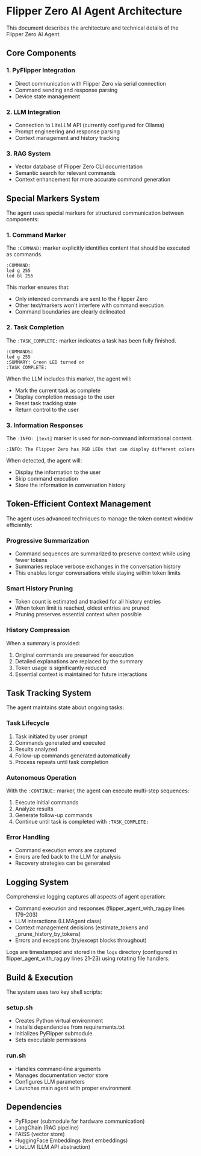 # Flipper Zero AI Agent Architecture

This document describes the architecture and technical details of the Flipper Zero AI Agent.

## Core Components

### 1. PyFlipper Integration
- Direct communication with Flipper Zero via serial connection
- Command sending and response parsing
- Device state management

### 2. LLM Integration
- Connection to LiteLLM API (currently configured for Ollama)
- Prompt engineering and response parsing
- Context management and history tracking

### 3. RAG System
- Vector database of Flipper Zero CLI documentation
- Semantic search for relevant commands
- Context enhancement for more accurate command generation

## Special Markers System

The agent uses special markers for structured communication between components:

### 1. Command Marker
The `:COMMAND:` marker explicitly identifies content that should be executed as commands.

```
:COMMAND:
led g 255
led bl 255
```

This marker ensures that:
- Only intended commands are sent to the Flipper Zero
- Other text/markers won't interfere with command execution
- Command boundaries are clearly delineated

### 2. Task Completion
The `:TASK_COMPLETE:` marker indicates a task has been fully finished.

```
:COMMANDS:
led g 255
:SUMMARY: Green LED turned on
:TASK_COMPLETE:
```

When the LLM includes this marker, the agent will:
- Mark the current task as complete
- Display completion message to the user
- Reset task tracking state
- Return control to the user

### 3. Information Responses
The `:INFO: [text]` marker is used for non-command informational content.

```
:INFO: The Flipper Zero has RGB LEDs that can display different colors
```

When detected, the agent will:
- Display the information to the user
- Skip command execution
- Store the information in conversation history

## Token-Efficient Context Management

The agent uses advanced techniques to manage the token context window efficiently:

### Progressive Summarization
- Command sequences are summarized to preserve context while using fewer tokens
- Summaries replace verbose exchanges in the conversation history
- This enables longer conversations while staying within token limits

### Smart History Pruning
- Token count is estimated and tracked for all history entries
- When token limit is reached, oldest entries are pruned
- Pruning preserves essential context when possible

### History Compression
When a summary is provided:
1. Original commands are preserved for execution
2. Detailed explanations are replaced by the summary
3. Token usage is significantly reduced
4. Essential context is maintained for future interactions

## Task Tracking System

The agent maintains state about ongoing tasks:

### Task Lifecycle
1. Task initiated by user prompt
2. Commands generated and executed
3. Results analyzed
4. Follow-up commands generated automatically
5. Process repeats until task completion

### Autonomous Operation
With the `:CONTINUE:` marker, the agent can execute multi-step sequences:
1. Execute initial commands
2. Analyze results
3. Generate follow-up commands
4. Continue until task is completed with `:TASK_COMPLETE:`

### Error Handling
- Command execution errors are captured
- Errors are fed back to the LLM for analysis
- Recovery strategies can be generated

## Logging System


Comprehensive logging captures all aspects of agent operation:

- Command execution and responses (flipper_agent_with_rag.py lines 179-203)
- LLM interactions (LLMAgent class)
- Context management decisions (estimate_tokens and _prune_history_by_tokens)
- Errors and exceptions (try/except blocks throughout)

Logs are timestamped and stored in the `logs` directory (configured in flipper_agent_with_rag.py lines 21-23) using rotating file handlers.

## Build & Execution

The system uses two key shell scripts:

### setup.sh
- Creates Python virtual environment
- Installs dependencies from requirements.txt
- Initializes PyFlipper submodule
- Sets executable permissions

### run.sh
- Handles command-line arguments
- Manages documentation vector store
- Configures LLM parameters
- Launches main agent with proper environment

## Dependencies

- PyFlipper (submodule for hardware communication)
- LangChain (RAG pipeline)
- FAISS (vector store)
- HuggingFace Embeddings (text embeddings)
- LiteLLM (LLM API abstraction)